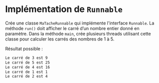 # Implémentation de `Runnable`

Crée une classe `MaTacheRunnable` qui implémente l'interface `Runnable`. La méthode `run()` doit afficher le carré d’un nombre entier donné en paramètre.
Dans la méthode `main`, crée plusieurs threads utilisant cette classe pour calculer les carrés des nombres de 1 à 5.



Résultat possible :

```bash
Le carré de 3 est 9
Le carré de 5 est 25
Le carré de 4 est 16
Le carré de 1 est 1
Le carré de 2 est 4
```